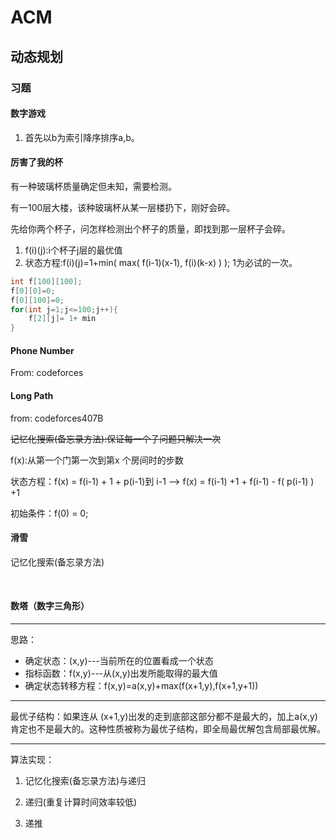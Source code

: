# ACM

## 动态规划

### 习题

#### 数字游戏

1. 首先以b为索引降序排序a,b。

#### 厉害了我的杯

有一种玻璃杯质量确定但未知，需要检测。

有一100层大楼，该种玻璃杯从某一层楼扔下，刚好会碎。

先给你两个杯子，问怎样检测出个杯子的质量，即找到那一层杯子会碎。

1. f(i)(j):i个杯子j层的最优值
2. 状态方程:f(i)(j)=1+min( max( f(i-1)(x-1), f(i)(k-x) ) ); 1为必试的一次。



```c++
int f[100][100];
f[0][0]=0;
f[0][100]=0;
for(int j=1;j<=100;j++){
	f[2][j]= 1+ min
}
```

#### Phone Number

From: codeforces

#### Long Path

from: codeforces407B

~~记忆化搜索(备忘录方法):保证每一个子问题只解决一次~~

f(x):从第一个门第一次到第x 个房间时的步数 

状态方程：f(x) = f(i-1) + 1 + p(i-1)到 i-1 --> f(x) = f(i-1) +1 + f(i-1) - f( p(i-1) ) +1

初始条件：f(0) = 0;

#### 滑雪

记忆化搜索(备忘录方法)

​	

#### 数塔（数字三角形）

******

思路：

* 确定状态：(x,y)---当前所在的位置看成一个状态
* 指标函数：f(x,y)---从(x,y)出发所能取得的最大值
* 确定状态转移方程：f(x,y)=a(x,y)+max(f(x+1,y),f(x+1,y+1))

******

最优子结构：如果连从 (x+1,y)出发的走到底部这部分都不是最大的，加上a(x,y)肯定也不是最大的。这种性质被称为最优子结构，即全局最优解包含局部最优解。

******

算法实现：

1. 记忆化搜索(备忘录方法)与递归

2. 递归(重复计算时间效率较低)

3. 递推

